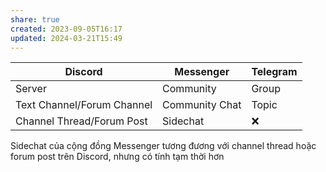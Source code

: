 ```yaml
---
share: true
created: 2023-09-05T16:17
updated: 2024-03-21T15:49
---
```


| Discord                    | Messenger      | Telegram |
| -------------------------- | -------------- | -------- |
| Server                     | Community      | Group    |
| Text Channel/Forum Channel | Community Chat | Topic    |
| Channel Thread/Forum Post  | Sidechat       | ❌       |

Sidechat của cộng đồng Messenger tương đương với channel thread hoặc forum post trên Discord, nhưng có tính tạm thời hơn